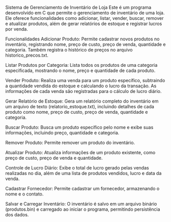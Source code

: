 Sistema de Gerenciamento de Inventário de Loja
Este é um programa desenvolvido em C que permite o gerenciamento de inventário de uma loja. Ele oferece funcionalidades como adicionar, listar, vender, buscar, remover e atualizar produtos, além de gerar relatórios de estoque e registrar lucros por venda.

Funcionalidades
Adicionar Produto: Permite cadastrar novos produtos no inventário, registrando nome, preço de custo, preço de venda, quantidade e categoria. Também registra o histórico de preços no arquivo historico_precos.txt.

Listar Produtos por Categoria: Lista todos os produtos de uma categoria especificada, mostrando o nome, preço e quantidade de cada produto.

Vender Produto: Realiza uma venda para um produto específico, subtraindo a quantidade vendida do estoque e calculando o lucro da transação. As informações de cada venda são registradas para o cálculo de lucro diário.

Gerar Relatório de Estoque: Gera um relatório completo do inventário em um arquivo de texto (relatorio_estoque.txt), incluindo detalhes de cada produto como nome, preço de custo, preço de venda, quantidade e categoria.

Buscar Produto: Busca um produto específico pelo nome e exibe suas informações, incluindo preço, quantidade e categoria.

Remover Produto: Permite remover um produto do inventário.

Atualizar Produto: Atualiza informações de um produto existente, como preço de custo, preço de venda e quantidade.

Controle de Lucro Diário: Exibe o total de lucro gerado pelas vendas realizadas no dia, além de uma lista de produtos vendidos, lucro e data da venda.

Cadastrar Fornecedor: Permite cadastrar um fornecedor, armazenando o nome e o contato.

Salvar e Carregar Inventário: O inventário é salvo em um arquivo binário (produtos.bin) e carregado ao iniciar o programa, permitindo persistência dos dados.
